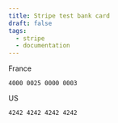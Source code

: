 ```yaml
---
title: Stripe test bank card
draft: false
tags:
  - stripe
  - documentation
---
```

France
```
4000 0025 0000 0003
```

US
```
4242 4242 4242 4242
```

